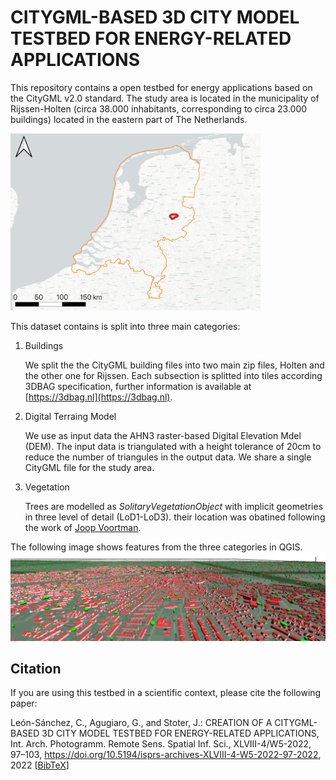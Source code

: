 # CITYGML-BASED 3D CITY MODEL TESTBED FOR ENERGY-RELATED APPLICATIONS
This repository contains a open testbed for energy applications based on the CityGML v2.0 standard. The study area is located in the municipality of Rijssen-Holten
(circa 38.000 inhabitants, corresponding to circa 23.000 buildings) located in the eastern part of The Netherlands.

<div style="width:400px">

![Rijssen-Holten](./img/Netherlands-RijssenHolten.png "Rijssen-Holten location in The Netherlands")

</div>

This dataset contains is split into three main categories:
1. Buildings

    We split the the CityGML building files into two main zip files, Holten and the other one for Rijssen. Each subsection is splitted into tiles according 3DBAG specification, further information is available at [https://3dbag.nl](https://3dbag.nl).

2. Digital Terraing Model

    We use as input data the AHN3 raster-based Digital Elevation Mdel (DEM). The input data is triangulated with a height tolerance of 20cm to reduce the number of triangules in the output data. We share a single CityGML file for the study area.

3. Vegetation

    Trees are modelled as *SolitaryVegetationObject* with implicit geometries in three level of detail (LoD1-LoD3). their location was obatined following the work of [Joop Voortman](https://www.linkedin.com/pulse/gis-laag-groenvolume-2d-uit-ahn3-lidar-3d-joop-voortman/).

The following image shows features from the three categories in QGIS.
![3D Rijssen-Holten](./img/LandscapeRijssenHolten_QGIS.png "Rijssen-Holten 3D view")

## Citation
If you are using this testbed in a scientific context, please cite the following paper:

León-Sánchez, C., Agugiaro, G., and Stoter, J.: CREATION OF A CITYGML-BASED 3D CITY MODEL TESTBED FOR ENERGY-RELATED APPLICATIONS, Int. Arch. Photogramm. Remote Sens. Spatial Inf. Sci., XLVIII-4/W5-2022, 97–103, https://doi.org/10.5194/isprs-archives-XLVIII-4-W5-2022-97-2022, 2022 [[BibTeX](https://github.com/calsgeo/uem_testbed/blob/main/CITATION.bib)]
